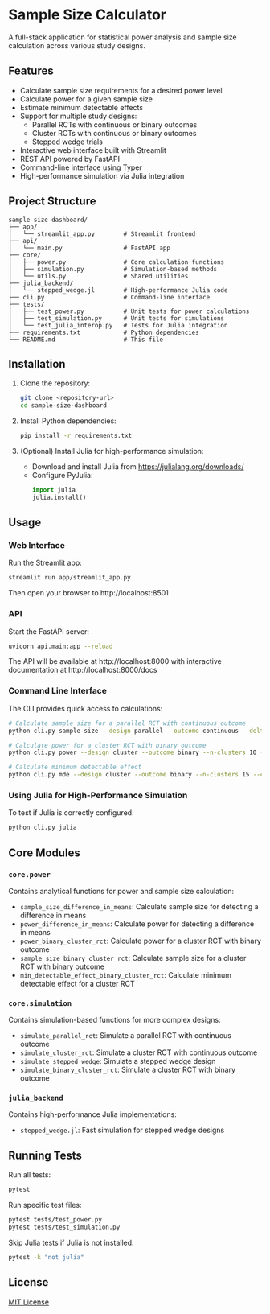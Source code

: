# Sample Size Calculator

A full-stack application for statistical power analysis and sample size calculation across various study designs.

## Features

- Calculate sample size requirements for a desired power level
- Calculate power for a given sample size
- Estimate minimum detectable effects
- Support for multiple study designs:
  - Parallel RCTs with continuous or binary outcomes
  - Cluster RCTs with continuous or binary outcomes
  - Stepped wedge trials
- Interactive web interface built with Streamlit
- REST API powered by FastAPI
- Command-line interface using Typer
- High-performance simulation via Julia integration

## Project Structure

```
sample-size-dashboard/
├── app/
│   └── streamlit_app.py        # Streamlit frontend
├── api/
│   └── main.py                 # FastAPI app
├── core/
│   ├── power.py                # Core calculation functions
│   ├── simulation.py           # Simulation-based methods
│   └── utils.py                # Shared utilities
├── julia_backend/
│   └── stepped_wedge.jl        # High-performance Julia code
├── cli.py                      # Command-line interface
├── tests/
│   ├── test_power.py           # Unit tests for power calculations
│   ├── test_simulation.py      # Unit tests for simulations
│   └── test_julia_interop.py   # Tests for Julia integration
├── requirements.txt            # Python dependencies
└── README.md                   # This file
```

## Installation

1. Clone the repository:
   ```bash
   git clone <repository-url>
   cd sample-size-dashboard
   ```

2. Install Python dependencies:
   ```bash
   pip install -r requirements.txt
   ```

3. (Optional) Install Julia for high-performance simulation:
   - Download and install Julia from https://julialang.org/downloads/
   - Configure PyJulia:
     ```python
     import julia
     julia.install()
     ```

## Usage

### Web Interface

Run the Streamlit app:

```bash
streamlit run app/streamlit_app.py
```

Then open your browser to http://localhost:8501

### API

Start the FastAPI server:

```bash
uvicorn api.main:app --reload
```

The API will be available at http://localhost:8000 with interactive documentation at http://localhost:8000/docs

### Command Line Interface

The CLI provides quick access to calculations:

```bash
# Calculate sample size for a parallel RCT with continuous outcome
python cli.py sample-size --design parallel --outcome continuous --delta 0.5 --std-dev 1.0 --power 0.8

# Calculate power for a cluster RCT with binary outcome
python cli.py power --design cluster --outcome binary --n-clusters 10 --cluster-size 20 --icc 0.05 --p1 0.5 --p2 0.6

# Calculate minimum detectable effect
python cli.py mde --design cluster --outcome binary --n-clusters 15 --cluster-size 25 --icc 0.1 --p1 0.5 --power 0.8
```

### Using Julia for High-Performance Simulation

To test if Julia is correctly configured:

```bash
python cli.py julia
```

## Core Modules

### `core.power`

Contains analytical functions for power and sample size calculation:

- `sample_size_difference_in_means`: Calculate sample size for detecting a difference in means
- `power_difference_in_means`: Calculate power for detecting a difference in means
- `power_binary_cluster_rct`: Calculate power for a cluster RCT with binary outcome
- `sample_size_binary_cluster_rct`: Calculate sample size for a cluster RCT with binary outcome
- `min_detectable_effect_binary_cluster_rct`: Calculate minimum detectable effect for a cluster RCT

### `core.simulation`

Contains simulation-based functions for more complex designs:

- `simulate_parallel_rct`: Simulate a parallel RCT with continuous outcome
- `simulate_cluster_rct`: Simulate a cluster RCT with continuous outcome
- `simulate_stepped_wedge`: Simulate a stepped wedge design
- `simulate_binary_cluster_rct`: Simulate a cluster RCT with binary outcome

### `julia_backend`

Contains high-performance Julia implementations:

- `stepped_wedge.jl`: Fast simulation for stepped wedge designs

## Running Tests

Run all tests:

```bash
pytest
```

Run specific test files:

```bash
pytest tests/test_power.py
pytest tests/test_simulation.py
```

Skip Julia tests if Julia is not installed:

```bash
pytest -k "not julia"
```

## License

[MIT License](LICENSE)
